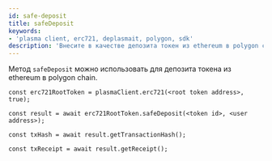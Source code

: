 ```yaml
---
id: safe-deposit
title: safeDeposit
keywords:
- 'plasma client, erc721, deplasmait, polygon, sdk'
description: 'Внесите в качестве депозита токен из ethereum в polygon chain.'
---
```


Метод `safeDeposit` можно использовать для депозита токена из ethereum в polygon chain.

```
const erc721RootToken = plasmaClient.erc721(<root token address>, true);

const result = await erc721RootToken.safeDeposit(<token id>, <user address>);

const txHash = await result.getTransactionHash();

const txReceipt = await result.getReceipt();

```
